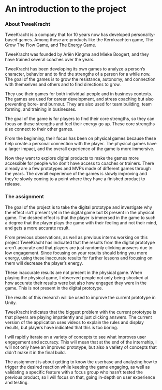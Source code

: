 # An introduction to the project

### About TweeKracht

TweeKracht is a company that for 10 years now has developed personality-based games. Among these are products like the Kernkrachten game, The Grow The Flow Game, and The Energy Game.

TweeKracht was founded by Ariën Kingma and Mieke Boogert, and they have trained several coaches over the years.

TweeKracht has been developing its own games to analyze a person’s character, behavior and to find the strengths of a person for a while now. The goal of the games is to grow the resistance, autonomy, and connection with themselves and others and to find directions to grow.

They use their games for both individual people and in business contexts. The games are used for career development, and stress coaching but also preventing bore- and burnout. They are also used for team building, team forming, and training in businesses.

The goal of the game is for players to find their core strengths, so they can focus on these strengths and feel their energy go up. These core strengths also connect to their other games.

From the beginning, their focus has been on physical games because these help create a personal connection with the player. The physical games have a larger impact, and the overall experience of the game is more immersive.

Now they want to explore digital products to make the games more accessible for people who don’t have access to coaches or trainers. There already are a few prototypes and MVPs made of different games through the years. The overall experience of the games is slowly improving and they’re slowly coming to a point where they have a finished product to release.

### The assignment

The goal of the project is to take the digital prototype and investigate why the effect isn’t present yet in the digital game but IS present in the physical game. The desired effect is that the player is immersed in the game to such a degree that the player plays the game with their feeling and not their mind, and gets a more accurate result.

From previous observations, as well as previous interns working on this project TweeKracht has indicated that the results from the digital prototype aren’t accurate and that players are just randomly clicking answers due to low engagement. Since focusing on your results should bring you more energy, using these inaccurate results for further lessons and focusing on them will decrease the player’s energy.&#x20;

These inaccurate results are not present in the physical game. When playing the physical game, I observed people not only being shocked at how accurate their results were but also how engaged they were in the game. This is not present in the digital prototype.

The results of this research will be used to improve the current prototype in Unity.

TweeKracht indicates that the biggest problem with the current prototype is that players are playing impatiently and just clicking answers. The current version of the application uses videos to explain the rules and display results, but players have indicated that this is too boring.

I will rapidly iterate on a variety of concepts to see what improves user engagement and accuracy. This will mean that at the end of the internship, I will not only have an improved prototype, but also a variety of concepts that didn’t make it in the final build.

The assignment is about getting to know the userbase and analyzing how to trigger the desired reaction while keeping the game engaging, as well as validating a specific feature with a focus group who hasn’t tested the previous product, so I will focus on that, going in-depth on user experience and testing.

